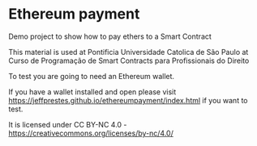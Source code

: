 # Ethereum payment
Demo project to show how to pay ethers to a Smart Contract

This material is used at Pontificia Universidade Catolica de São Paulo at Curso de Programação de Smart Contracts para Profissionais do Direito

To test you are going to need an Ethereum wallet. 

If you have a wallet installed and open please visit https://jeffprestes.github.io/ethereumpayment/index.html if you want to test.

It is licensed under CC BY-NC 4.0 - https://creativecommons.org/licenses/by-nc/4.0/
